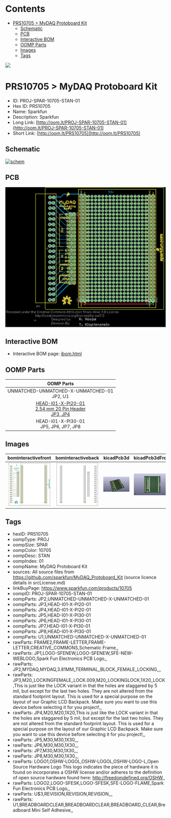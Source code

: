



Contents
========

* [PRS10705 > MyDAQ Protoboard Kit](#prs10705--mydaq-protoboard-kit)
	* [Schematic](#schematic)
	* [PCB](#pcb)
	* [Interactive BOM](#interactive-bom)
	* [OOMP Parts](#oomp-parts)
	* [Images](#images)
	* [Tags](#tags)
  
![][im]
# PRS10705 > MyDAQ Protoboard Kit

- ID: PROJ-SPAR-10705-STAN-01
- Hex ID: PRS10705
- Name: Sparkfun
- Description: Sparkfun
- Long Link: [http://oom.lt/PROJ-SPAR-10705-STAN-01](http://oom.lt/PROJ-SPAR-10705-STAN-01)
- Short Link: [http://oom.lt/PRS10705](http://oom.lt/PRS10705)

## Schematic
  
[![schem](eagleSchemImage.png)](eagleSchemImage.png)
## PCB
  
[![pcb](eagleImage.png)](eagleImage.png)
## Interactive BOM

- Interactive BOM page: [ibom.html](https://htmlpreview.github.io/?https://github.com/oomlout/oomlout_OOMP_projects/blob/main/PROJ-SPAR-10705-STAN-01/kicad/bom/ibom.html)

## OOMP Parts
  

|OOMP Parts|
| :---: |
|UNMATCHED-UNMATCHED-X-UNMATCHED-01<BR>JP2, U1|
|[HEAD-I01-X-PI20-01<br> 2.54 mm 20 Pin Header<br> JP3, JP4](https://github.com/oomlout/oomlout_OOMP_parts/tree/main/HEAD-I01-X-PI20-01/)|
|HEAD-I01-X-PI30-01<BR>JP5, JP6, JP7, JP8|

## Images
  
  

|bominteractivefront|bominteractiveback|kicadPcb3d|kicadPcb3dFront|kicadPcb3dBack|eagleImage|eagleSchemImage|pcbdraw|pcbdrawback|
| :---: | :---: | :---: | :---: | :---: | :---: | :---: | :---: | :---: |
|[![bominteractivefront](bomFront_140.png)](bomFront.png)|[![bominteractiveback](bomBack_140.png)](bomBack.png)|[![kicadPcb3d](kicadPcb3d_140.png)](kicadPcb3d.png)|[![kicadPcb3dFront](kicadPcb3dFront_140.png)](kicadPcb3dFront.png)|[![kicadPcb3dBack](kicadPcb3dBack_140.png)](kicadPcb3dBack.png)|[![eagleImage](eagleImage_140.png)](eagleImage.png)|[![eagleSchemImage](eagleSchemImage_140.png)](eagleSchemImage.png)|[![pcbdraw](pcbdraw_140.png)](pcbdraw.png)|[![pcbdrawback](pcbdrawBack_140.png)](pcbdrawBack.png)|

## Tags

- hexID: PRS10705
- oompType: PROJ
- oompSize: SPAR
- oompColor: 10705
- oompDesc: STAN
- oompIndex: 01
- oompName: MyDAQ Protoboard Kit
- sources: All source files from https://github.com/sparkfun/MyDAQ_Protoboard_Kit (source licence details in srcLicense.md)
- linkBuyPage: https://www.sparkfun.com/products/10705
- oompID: PROJ-SPAR-10705-STAN-01
- oompParts: JP2,UNMATCHED-UNMATCHED-X-UNMATCHED-01
- oompParts: JP3,HEAD-I01-X-PI20-01
- oompParts: JP4,HEAD-I01-X-PI20-01
- oompParts: JP5,HEAD-I01-X-PI30-01
- oompParts: JP6,HEAD-I01-X-PI30-01
- oompParts: JP7,HEAD-I01-X-PI30-01
- oompParts: JP8,HEAD-I01-X-PI30-01
- oompParts: U1,UNMATCHED-UNMATCHED-X-UNMATCHED-01
- rawParts: FRAME2,FRAME-LETTER,FRAME-LETTER,CREATIVE_COMMONS,Schematic Frame,,
- rawParts: JP1,LOGO-SFENEW,LOGO-SFENEW,SFE-NEW-WEBLOGO,Spark Fun Electronics PCB Logo,,
- rawParts: JP2,MYDAQ,MYDAQ,3.81MM_TERMINAL_BLOCK_FEMALE_LOCKING,,,
- rawParts: JP3,M20_LOCKINGFEMALE_LOCK.009,M20_LOCKINGLOCK,1X20_LOCK,This is just like the LOCK variant in that the holes are staggared by 5 mil, but except for the last two holes.  They are not altered from the standard footprint layout.  This is used for a special purpose on the layout of our Graphic LCD Backpack.  Make sure you want to use this device before selecting it for you project!,,
- rawParts: JP4,M20,M20,1X20,This is just like the LOCK variant in that the holes are staggared by 5 mil, but except for the last two holes.  They are not altered from the standard footprint layout.  This is used for a special purpose on the layout of our Graphic LCD Backpack.  Make sure you want to use this device before selecting it for you project!,,
- rawParts: JP5,M30,M30,1X30,,,
- rawParts: JP6,M30,M30,1X30,,,
- rawParts: JP7,M30,M30,1X30,,,
- rawParts: JP8,M30,M30,1X30,,,
- rawParts: LOGO1,OSHW-LOGOL,OSHW-LOGOL,OSHW-LOGO-L,Open Source Hardware Logo This logo indicates the piece of hardware it is found on incorporates a OSHW license and/or adheres to the definition of open source hardware found here: http://freedomdefined.org/OSHW,,
- rawParts: LOGO2,LOGO-SFESK,LOGO-SFESK,SFE-LOGO-FLAME,Spark Fun Electronics PCB Logo,,
- rawParts: U$3,REVISION,REVISION,REVISION,,,
- rawParts: U1,BREADBOARDCLEAR,BREADBOARDCLEAR,BREADBOARD_CLEAR,Breadboard Mini Self Adhesive,,



[im]: kicadPcb3d_450.png
